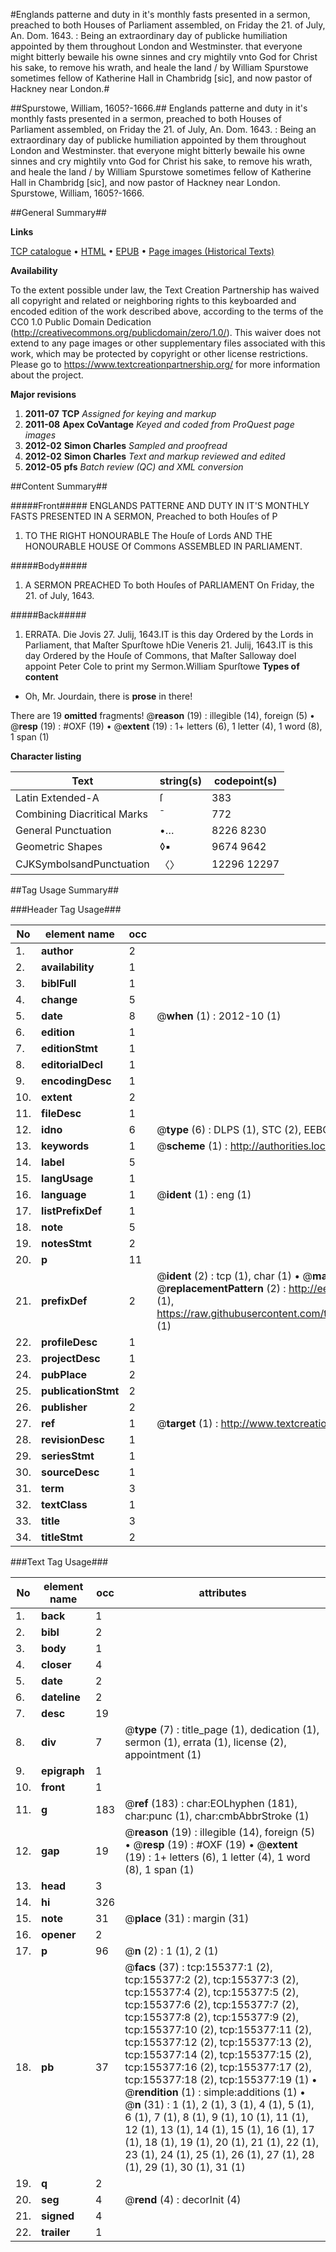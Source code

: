 #Englands patterne and duty in it's monthly fasts presented in a sermon, preached to both Houses of Parliament assembled, on Friday the 21. of July, An. Dom. 1643. : Being an extraordinary day of publicke humiliation appointed by them throughout London and Westminster. that everyone might bitterly bewaile his owne sinnes and cry mightily vnto God for Christ his sake, to remove his wrath, and heale the land / by William Spurstowe sometimes fellow of Katherine Hall in Chambridg [sic], and now pastor of Hackney near London.#

##Spurstowe, William, 1605?-1666.##
Englands patterne and duty in it's monthly fasts presented in a sermon, preached to both Houses of Parliament assembled, on Friday the 21. of July, An. Dom. 1643. : Being an extraordinary day of publicke humiliation appointed by them throughout London and Westminster. that everyone might bitterly bewaile his owne sinnes and cry mightily vnto God for Christ his sake, to remove his wrath, and heale the land / by William Spurstowe sometimes fellow of Katherine Hall in Chambridg [sic], and now pastor of Hackney near London.
Spurstowe, William, 1605?-1666.

##General Summary##

**Links**

[TCP catalogue](http://www.ota.ox.ac.uk/tcp/)  • 
[HTML](http://tei.it.ox.ac.uk/tcp/Texts-HTML/free/A93/A93722.html)  • 
[EPUB](http://tei.it.ox.ac.uk/tcp/Texts-EPUB/free/A93/A93722.epub) • 
[Page images (Historical Texts)](https://historicaltexts.jisc.ac.uk/eebo-50290035e)

**Availability**

To the extent possible under law, the Text Creation Partnership has waived all copyright and related or neighboring rights to this keyboarded and encoded edition of the work described above, according to the terms of the CC0 1.0 Public Domain Dedication (http://creativecommons.org/publicdomain/zero/1.0/). This waiver does not extend to any page images or other supplementary files associated with this work, which may be protected by copyright or other license restrictions. Please go to https://www.textcreationpartnership.org/ for more information about the project.

**Major revisions**

1. __2011-07__ __TCP__ *Assigned for keying and markup*
1. __2011-08__ __Apex CoVantage__ *Keyed and coded from ProQuest page images*
1. __2012-02__ __Simon Charles__ *Sampled and proofread*
1. __2012-02__ __Simon Charles__ *Text and markup reviewed and edited*
1. __2012-05__ __pfs__ *Batch review (QC) and XML conversion*

##Content Summary##

#####Front#####
ENGLANDS PATTERNE AND DUTY IN IT'S MONTHLY FASTS PRESENTED IN A SERMON, Preached to both Houſes of P
1. TO THE RIGHT HONOURABLE The Houſe of Lords AND THE HONOURABLE HOUSE Of Commons ASSEMBLED IN PARLIAMENT.

#####Body#####

1. A SERMON PREACHED To both Houſes of PARLIAMENT On Friday, the 21. of July, 1643.

#####Back#####

1. ERRATA.
Die Jovis 27. Julij, 1643.IT is this day Ordered by the Lords in Parliament, that Maſter Spurſtowe hDie Veneris 21. Julij, 1643.IT is this day Ordered by the Houſe of Commons, that Maſter Salloway doeI appoint Peter Cole to print my Sermon.William Spurſtowe
**Types of content**

  * Oh, Mr. Jourdain, there is **prose** in there!

There are 19 **omitted** fragments! 
 @__reason__ (19) : illegible (14), foreign (5)  •  @__resp__ (19) : #OXF (19)  •  @__extent__ (19) : 1+ letters (6), 1 letter (4), 1 word (8), 1 span (1)

**Character listing**


|Text|string(s)|codepoint(s)|
|---|---|---|
|Latin Extended-A|ſ|383|
|Combining             Diacritical Marks|̄|772|
|General Punctuation|•…|8226 8230|
|Geometric Shapes|◊▪|9674 9642|
|CJKSymbolsandPunctuation|〈〉|12296 12297|

##Tag Usage Summary##

###Header Tag Usage###

|No|element name|occ|attributes|
|---|---|---|---|
|1.|__author__|2||
|2.|__availability__|1||
|3.|__biblFull__|1||
|4.|__change__|5||
|5.|__date__|8| @__when__ (1) : 2012-10 (1)|
|6.|__edition__|1||
|7.|__editionStmt__|1||
|8.|__editorialDecl__|1||
|9.|__encodingDesc__|1||
|10.|__extent__|2||
|11.|__fileDesc__|1||
|12.|__idno__|6| @__type__ (6) : DLPS (1), STC (2), EEBO-CITATION (1), OCLC (1), VID (1)|
|13.|__keywords__|1| @__scheme__ (1) : http://authorities.loc.gov/ (1)|
|14.|__label__|5||
|15.|__langUsage__|1||
|16.|__language__|1| @__ident__ (1) : eng (1)|
|17.|__listPrefixDef__|1||
|18.|__note__|5||
|19.|__notesStmt__|2||
|20.|__p__|11||
|21.|__prefixDef__|2| @__ident__ (2) : tcp (1), char (1)  •  @__matchPattern__ (2) : ([0-9\-]+):([0-9IVX]+) (1), (.+) (1)  •  @__replacementPattern__ (2) : http://eebo.chadwyck.com/downloadtiff?vid=$1&page=$2 (1), https://raw.githubusercontent.com/textcreationpartnership/Texts/master/tcpchars.xml#$1 (1)|
|22.|__profileDesc__|1||
|23.|__projectDesc__|1||
|24.|__pubPlace__|2||
|25.|__publicationStmt__|2||
|26.|__publisher__|2||
|27.|__ref__|1| @__target__ (1) : http://www.textcreationpartnership.org/docs/. (1)|
|28.|__revisionDesc__|1||
|29.|__seriesStmt__|1||
|30.|__sourceDesc__|1||
|31.|__term__|3||
|32.|__textClass__|1||
|33.|__title__|3||
|34.|__titleStmt__|2||


###Text Tag Usage###

|No|element name|occ|attributes|
|---|---|---|---|
|1.|__back__|1||
|2.|__bibl__|2||
|3.|__body__|1||
|4.|__closer__|4||
|5.|__date__|2||
|6.|__dateline__|2||
|7.|__desc__|19||
|8.|__div__|7| @__type__ (7) : title_page (1), dedication (1), sermon (1), errata (1), license (2), appointment (1)|
|9.|__epigraph__|1||
|10.|__front__|1||
|11.|__g__|183| @__ref__ (183) : char:EOLhyphen (181), char:punc (1), char:cmbAbbrStroke (1)|
|12.|__gap__|19| @__reason__ (19) : illegible (14), foreign (5)  •  @__resp__ (19) : #OXF (19)  •  @__extent__ (19) : 1+ letters (6), 1 letter (4), 1 word (8), 1 span (1)|
|13.|__head__|3||
|14.|__hi__|326||
|15.|__note__|31| @__place__ (31) : margin (31)|
|16.|__opener__|2||
|17.|__p__|96| @__n__ (2) : 1 (1), 2 (1)|
|18.|__pb__|37| @__facs__ (37) : tcp:155377:1 (2), tcp:155377:2 (2), tcp:155377:3 (2), tcp:155377:4 (2), tcp:155377:5 (2), tcp:155377:6 (2), tcp:155377:7 (2), tcp:155377:8 (2), tcp:155377:9 (2), tcp:155377:10 (2), tcp:155377:11 (2), tcp:155377:12 (2), tcp:155377:13 (2), tcp:155377:14 (2), tcp:155377:15 (2), tcp:155377:16 (2), tcp:155377:17 (2), tcp:155377:18 (2), tcp:155377:19 (1)  •  @__rendition__ (1) : simple:additions (1)  •  @__n__ (31) : 1 (1), 2 (1), 3 (1), 4 (1), 5 (1), 6 (1), 7 (1), 8 (1), 9 (1), 10 (1), 11 (1), 12 (1), 13 (1), 14 (1), 15 (1), 16 (1), 17 (1), 18 (1), 19 (1), 20 (1), 21 (1), 22 (1), 23 (1), 24 (1), 25 (1), 26 (1), 27 (1), 28 (1), 29 (1), 30 (1), 31 (1)|
|19.|__q__|2||
|20.|__seg__|4| @__rend__ (4) : decorInit (4)|
|21.|__signed__|4||
|22.|__trailer__|1||
